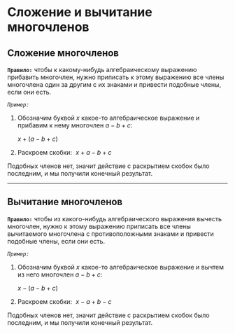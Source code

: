 # Сложение и вычитание многочленов

## Сложение многочленов

**`Правило:`** чтобы к какому-нибудь алгебраическому выражению прибавить многочлен, нужно приписать к этому выражению все члены многочлена один за другим с их знаками и привести подобные члены, если они есть.

*`Пример:`*

1) Обозначим буквой $x$ какое-то алгебраическое выражение и прибавим к нему многочлен $a-b+c:$
   
   $x+(a-b+c)$

2) Раскроем скобки: $\,\,x+a-b+c$

Подобных членов нет, значит действие с раскрытием скобок было последним, и мы получили конечный результат.
***
## Вычитание многочленов

**`Правило:`** чтобы из какого-нибудь алгебраического выражения вычесть многочлен, нужно к этому выражению приписать все члены вычитаемого многочлена с противоположными знаками и привести подобные члены, если они есть.

*`Пример:`*

1) Обозначим буквой $x$ какое-то алгебраическое выражение и вычтем из него многочлен $a-b+c:$
   
   $x-(a-b+c)$

2) Раскроем скобки: $\,\,x-a+b-c$

Подобных членов нет, значит действие с раскрытием скобок было последним, и мы получили конечный результат.